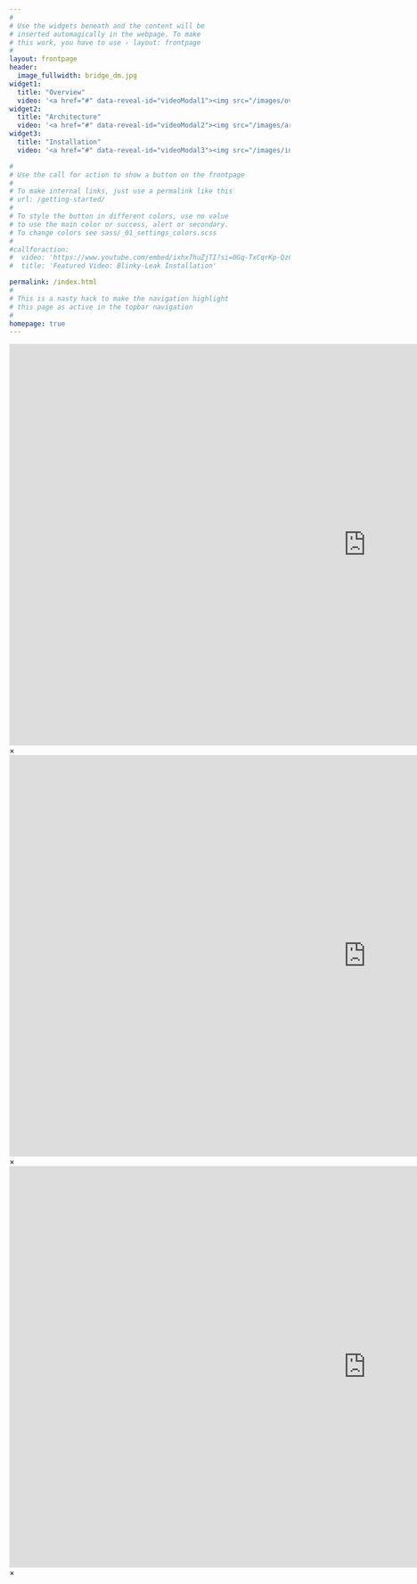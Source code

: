 ```yaml
---
#
# Use the widgets beneath and the content will be
# inserted automagically in the webpage. To make
# this work, you have to use › layout: frontpage
#
layout: frontpage
header:
  image_fullwidth: bridge_dm.jpg
widget1:
  title: "Overview"
  video: '<a href="#" data-reveal-id="videoModal1"><img src="/images/overviewThumb.png" width="300" height="169" alt="" style="border: 5px solid #89bee6;"/></a>'
widget2:
  title: "Architecture"
  video: '<a href="#" data-reveal-id="videoModal2"><img src="/images/archThumb.png" width="300" height="169" alt="" style="border: 5px solid #89bee6;"/></a>'
widget3:
  title: "Installation"
  video: '<a href="#" data-reveal-id="videoModal3"><img src="/images/installThumb.png" width="300" height="169" alt="" style="border: 5px solid #89bee6;"/></a>'

#
# Use the call for action to show a button on the frontpage
#
# To make internal links, just use a permalink like this
# url: /getting-started/
#
# To style the button in different colors, use no value
# to use the main color or success, alert or secondary.
# To change colors see sass/_01_settings_colors.scss
#
#callforaction:
#  video: 'https://www.youtube.com/embed/ixhx7huZjTI?si=0Gq-TxCqrKp-QzCg'
#  title: 'Featured Video: Blinky-Leak Installation'

permalink: /index.html
#
# This is a nasty hack to make the navigation highlight
# this page as active in the topbar navigation
#
homepage: true
---
```

<div id="videoModal1" class="reveal-modal large" data-reveal="">
  <div class="flex-video widescreen vimeo" style="display: block;">
    <iframe width="1280" height="720" src="https://player.vimeo.com/video/913219981?dnt=1" frameborder="0" allowfullscreen></iframe>
  </div>
  <a class="close-reveal-modal">&#215;</a>
</div>
<div id="videoModal2" class="reveal-modal large" data-reveal="">
  <div class="flex-video widescreen vimeo" style="display: block;">
    <iframe width="1280" height="720" src="https://player.vimeo.com/video/913220335?dnt=1" frameborder="0" allowfullscreen></iframe>
  </div>
  <a class="close-reveal-modal">&#215;</a>
</div>
<div id="videoModal3" class="reveal-modal large" data-reveal="">
  <div class="flex-video widescreen vimeo" style="display: block;">
    <iframe width="1280" height="720" src="https://player.vimeo.com/video/906812514?dnt=1" frameborder="0" allowfullscreen></iframe>
  </div>
  <a class="close-reveal-modal">&#215;</a>
</div>

